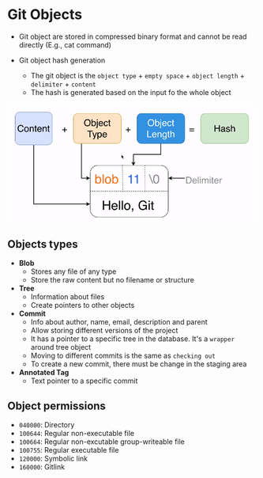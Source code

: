# Git Objects

- Git object are stored in compressed binary format and cannot be read directly (E.g., cat command)

- Git object hash generation
  - The git object is the `object type` + `empty space` + `object length` + `delimiter` + `content`
  - The hash is generated based on the input fo the whole object

![Git Object](../images/git-object.png)

## Objects types

- **Blob**
  - Stores any file of any type
  - Store the raw content but no filename or structure
- **Tree**
  - Information about files
  - Create pointers to other objects
- **Commit**
  - Info about author, name, email, description and parent
  - Allow storing different versions of the project
  - It has a pointer to a specific tree in the database. It's a `wrapper` around tree object
  - Moving to different commits is the same as `checking out`
  - To create a new commit, there must be change in the staging area
- **Annotated Tag**
  - Text pointer to a specific commit

## Object permissions

- `040000`: Directory
- `100644`: Regular non-executable file
- `100664`: Regular non-excutable group-writeable file
- `100755`: Regular executable file
- `120000`: Symbolic link
- `160000`: Gitlink
